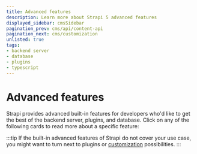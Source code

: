 ```yaml
---
title: Advanced features
description: Learn more about Strapi 5 advanced features
displayed_sidebar: cmsSidebar
pagination_prev: cms/api/content-api
pagination_next: cms/customization
unlisted: true
tags:
- backend server
- database
- plugins
- typescript
---
```


# Advanced features

Strapi provides advanced built-in features for developers who'd like to get the best of the backend server, plugins, and database. Click on any of the following cards to read more about a specific feature:

<CustomDocCardsWrapper>

<CustomDocCard emoji="🌍" title="Internationalization (i18n)" description="The i18n feature allows creating, managing and distributing localized content in different languages." link="/cms/features/internationalization"/>

<CustomDocCard title="CLI reference" description="Control Strapi through the Command Line Interface (CLI)." link="/cms/cli" />

<CustomDocCard title="TypeScript" description="Use TypeScript to develop your Strapi project." link="/cms/typescript" />

<CustomDocCard title="Providers" description="Install, configure, and create providers to extend core capabilities of some plugins." link="/cms/providers" />

<CustomDocCard title="Templates" description="Use and create pre-made Strapi applications designed for a specific purpose." link="/cms/templates" />

<CustomDocCard title="Data management" description="Use Strapi's built-in data management system to import, export, or transfer data." link="/cms/features/data-management" />

<CustomDocCard title="Database migrations" description="Manage database migrations operations." link="/cms/database-migrations" />

<CustomDocCard title="Database transactions" description="Use an API to wrap a set of operations in a transaction that ensures the integrity of data." link="/cms/database-transactions" />

<CustomDocCard title="Unit testing" description="Run basic unit tests for a Strapi project." link="/cms/testing" />

<CustomDocCard title="Error handling" description="Handle errors received through REST and GraphQL requests, or throw errors through the backend server." link="/cms/error-handling" />

:::tip
If the built-in advanced features of Strapi do not cover your use case, you might want to turn next to plugins or [customization](/cms/customization) possibilities.
:::

</CustomDocCardsWrapper>
